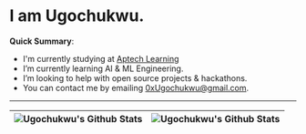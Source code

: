 # I am Ugochukwu.

**Quick Summary**:

- I'm currently studying at [Aptech Learning](https://www.aptechlearning.com/)
- I’m currently learning AI & ML Engineering.
- I’m looking to help with open source projects & hackathons.
- You can contact me by emailing 0xUgochukwu@gmail.com.

---

| <img align="center" src="https://github-readme-stats.vercel.app/api?username=0xUgochukwu&show_icons=true&include_all_commits=true&hide_border=true" alt="Ugochukwu's Github Stats" /> | <img align="center" src="https://github-readme-stats.vercel.app/api/top-langs/?username=0xUgochukwu&langs_count=8&layout=compact&hide_border=true" alt="Ugochukwu's Github Stats" /> |
| ------------- | ------------- |
